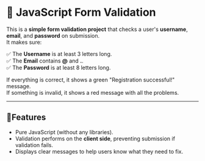 # 📝 JavaScript Form Validation

This is a **simple form validation project** that checks a user's **username**, **email**, and **password** on submission.  
It makes sure:

✅ The **Username** is at least 3 letters long.  
✅ The **Email** contains **@** and **.**.  
✅ The **Password** is at least 8 letters long.

If everything is correct, it shows a green "Registration successful!" message.  
If something is invalid, it shows a red message with all the problems.

---

## 🔹Features

- Pure JavaScript (without any libraries).
- Validation performs on the **client side**, preventing submission if validation fails.
- Displays clear messages to help users know what they need to fix.


